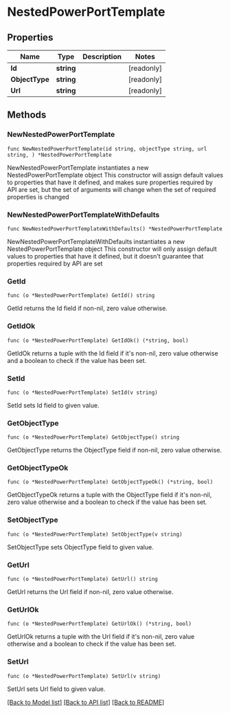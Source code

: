# NestedPowerPortTemplate

## Properties

Name | Type | Description | Notes
------------ | ------------- | ------------- | -------------
**Id** | **string** |  | [readonly] 
**ObjectType** | **string** |  | [readonly] 
**Url** | **string** |  | [readonly] 

## Methods

### NewNestedPowerPortTemplate

`func NewNestedPowerPortTemplate(id string, objectType string, url string, ) *NestedPowerPortTemplate`

NewNestedPowerPortTemplate instantiates a new NestedPowerPortTemplate object
This constructor will assign default values to properties that have it defined,
and makes sure properties required by API are set, but the set of arguments
will change when the set of required properties is changed

### NewNestedPowerPortTemplateWithDefaults

`func NewNestedPowerPortTemplateWithDefaults() *NestedPowerPortTemplate`

NewNestedPowerPortTemplateWithDefaults instantiates a new NestedPowerPortTemplate object
This constructor will only assign default values to properties that have it defined,
but it doesn't guarantee that properties required by API are set

### GetId

`func (o *NestedPowerPortTemplate) GetId() string`

GetId returns the Id field if non-nil, zero value otherwise.

### GetIdOk

`func (o *NestedPowerPortTemplate) GetIdOk() (*string, bool)`

GetIdOk returns a tuple with the Id field if it's non-nil, zero value otherwise
and a boolean to check if the value has been set.

### SetId

`func (o *NestedPowerPortTemplate) SetId(v string)`

SetId sets Id field to given value.


### GetObjectType

`func (o *NestedPowerPortTemplate) GetObjectType() string`

GetObjectType returns the ObjectType field if non-nil, zero value otherwise.

### GetObjectTypeOk

`func (o *NestedPowerPortTemplate) GetObjectTypeOk() (*string, bool)`

GetObjectTypeOk returns a tuple with the ObjectType field if it's non-nil, zero value otherwise
and a boolean to check if the value has been set.

### SetObjectType

`func (o *NestedPowerPortTemplate) SetObjectType(v string)`

SetObjectType sets ObjectType field to given value.


### GetUrl

`func (o *NestedPowerPortTemplate) GetUrl() string`

GetUrl returns the Url field if non-nil, zero value otherwise.

### GetUrlOk

`func (o *NestedPowerPortTemplate) GetUrlOk() (*string, bool)`

GetUrlOk returns a tuple with the Url field if it's non-nil, zero value otherwise
and a boolean to check if the value has been set.

### SetUrl

`func (o *NestedPowerPortTemplate) SetUrl(v string)`

SetUrl sets Url field to given value.



[[Back to Model list]](../README.md#documentation-for-models) [[Back to API list]](../README.md#documentation-for-api-endpoints) [[Back to README]](../README.md)


